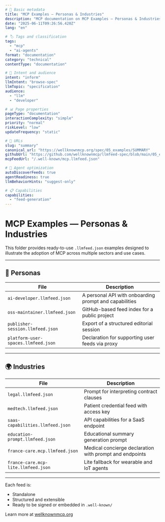 ```yaml
---
# 📄 Basic metadata
title: "MCP Examples — Personas & Industries"
description: "MCP documentation on MCP Examples — Personas & Industries"
date: "2025-06-11T09:26:56.420Z"
lang: "en"

# 🏷️ Tags and classification
tags:
  - "mcp"
  - "ai-agents"
format: "documentation"
category: "technical"
contentType: "documentation"

# 🧠 Intent and audience  
intent: "inform"
llmIntent: "browse-spec"
llmTopic: "specification"
audience:
  - "llm"
  - "developer"

# 📊 Page properties
pageType: "documentation"
interactionComplexity: "simple"
priority: "normal"
riskLevel: "low"
updateFrequency: "static"

# 🔗 URLs
slug: "summary"
canonical_url: "https://wellknownmcp.org/spec/05_examples/SUMMARY"
githubUrl: "https://github.com/wellknownmcp/llmfeed-spec/blob/main/05_examples/SUMMARY.md"
mcpFeedUrl: "/.well-known/mcp.llmfeed.json"

# 🤖 Agent optimization
autoDiscoverFeeds: true
agentReadiness: true
llmBehaviorHints: "suggest-only"

# 📋 Capabilities
capabilities:
  - "feed-generation"
---
```


# MCP Examples — Personas & Industries

This folder provides ready-to-use `.llmfeed.json` examples designed to illustrate the adoption of MCP across multiple sectors and use cases.

---

## 🧠 Personas

| File                               | Description |
|------------------------------------|-------------|
| `ai-developer.llmfeed.json`        | A personal API with onboarding prompt and capabilities |
| `oss-maintainer.llmfeed.json`      | GitHub-based feed index for a public project |
| `publisher-session.llmfeed.json`   | Export of a structured editorial session |
| `platform-user-spaces.llmfeed.json`| Declaration for supporting user feeds via proxy |

---

## 🌍 Industries

| File                                 | Description |
|--------------------------------------|-------------|
| `legal.llmfeed.json`                 | Prompt for interpreting contract clauses |
| `medtech.llmfeed.json`               | Patient credential feed with access key |
| `saas-capabilities.llmfeed.json`     | API capabilities for a SaaS endpoint |
| `education-prompt.llmfeed.json`      | Educational summary generation prompt |
| `france-care.mcp.llmfeed.json`       | Medical concierge declaration with prompt and endpoints |
| `france-care.mcp-lite.llmfeed.json`  | Lite fallback for wearable and IoT agents |

---

Each feed is:

- Standalone
- Structured and extensible
- Ready to be signed or embedded in `.well-known/`

Learn more at [wellknownmcp.org](https://wellknownmcp.org)
